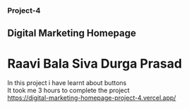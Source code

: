 ### Project-4
## Digital Marketing Homepage
# Raavi Bala Siva Durga Prasad

In this project i have learnt about buttons <br>
It took me 3 hours to complete the project <br>
https://digital-marketing-homepage-project-4.vercel.app/


